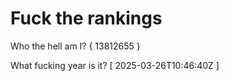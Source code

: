 # Fuck the rankings

Who the hell am I?
{ 13812655 }

What fucking year is it?
[ 2025-03-26T10:46:40Z ]
